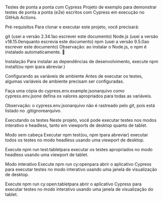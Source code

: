 Testes de ponta a ponta com Cypress
Projeto de exemplo para demonstrar testes de ponta a ponta (e2e) escritos com Cypress em execução no GitHub Actions.

Pré-requisitos
Para clonar e executar este projeto, você precisará:

git (usei a versão 2.34.1ao escrever este documento)
Node.js (usei a versão v18.15.0enquanto escrevia este documento)
npm (usei a versão 9.5.0ao escrever este documento)
Observação: ao instalar o Node.js, o npm é instalado automaticamente. 🚀

Instalação
Para instalar as dependências de desenvolvimento, execute npm install(ou npm ipara abreviar.)

Configurando as variáveis ​​de ambiente
Antes de executar os testes, algumas variáveis ​​de ambiente precisam ser configuradas.

Faça uma cópia do cypress.env.example.jsonarquivo como cypress.env.jsone defina os valores apropriados para todas as variáveis.

Observação: o cypress.env.jsonarquivo não é rastreado pelo git, pois está listado no .gitignorearquivo.

Executando os testes
Neste projeto, você pode executar testes nos modos interativo e headless, tanto em viewports de desktop quanto de tablet.

Modo sem cabeça
Executar npm test(ou, npm tpara abreviar) executar todos os testes no modo headless usando uma viewport de desktop.

Execute npm run test:tabletpara executar os testes apropriados no modo headless usando uma viewport de tablet.

Modo interativo
Execute npm run cy:openpara abrir o aplicativo Cypress para executar testes no modo interativo usando uma janela de visualização de desktop.

Execute npm run cy:open:tabletpara abrir o aplicativo Cypress para executar testes no modo interativo usando uma janela de visualização do tablet.

